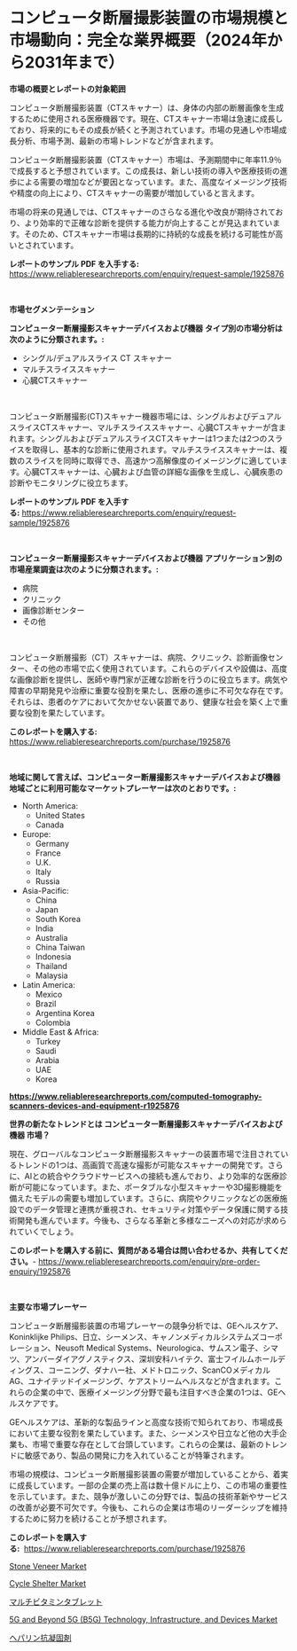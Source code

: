 <p><h1>コンピュータ断層撮影装置の市場規模と市場動向：完全な業界概要（2024年から2031年まで）</h1></p><p><strong>市場の概要とレポートの対象範囲</strong></p>
<p><p>コンピュータ断層撮影装置（CTスキャナー）は、身体の内部の断層画像を生成するために使用される医療機器です。現在、CTスキャナー市場は急速に成長しており、将来的にもその成長が続くと予測されています。市場の見通しや市場成長分析、市場予測、最新の市場トレンドなどが含まれます。</p><p>コンピュータ断層撮影装置（CTスキャナー）市場は、予測期間中に年率11.9％で成長すると予想されています。この成長は、新しい技術の導入や医療技術の進歩による需要の増加などが要因となっています。また、高度なイメージング技術や精度の向上により、CTスキャナーの需要が増加していると言えます。</p><p>市場の将来の見通しでは、CTスキャナーのさらなる進化や改良が期待されており、より効率的で正確な診断を提供する能力が向上することが見込まれています。そのため、CTスキャナー市場は長期的に持続的な成長を続ける可能性が高いとされています。</p></p>
<p><strong>レポートのサンプル PDF を入手する:</strong> <a href="https://www.reliableresearchreports.com/enquiry/request-sample/1925876">https://www.reliableresearchreports.com/enquiry/request-sample/1925876</a></p>
<p>&nbsp;</p>
<p><strong>市場セグメンテーション</strong></p>
<p><strong>コンピューター断層撮影スキャナーデバイスおよび機器 タイプ別の市場分析は次のように分類されます。:</strong></p>
<p><ul><li>シングル/デュアルスライス CT スキャナー</li><li>マルチスライススキャナー</li><li>心臓CTスキャナー</li></ul></p>
<p>&nbsp;</p>
<p><p>コンピュータ断層撮影(CT)スキャナー機器市場には、シングルおよびデュアルスライスCTスキャナー、マルチスライススキャナー、心臓CTスキャナーが含まれます。シングルおよびデュアルスライスCTスキャナーは1つまたは2つのスライスを取得し、基本的な診断に使用されます。マルチスライススキャナーは、複数のスライスを同時に取得でき、高速かつ高解像度のイメージングに適しています。心臓CTスキャナーは、心臓および血管の詳細な画像を生成し、心臓疾患の診断やモニタリングに役立ちます。</p></p>
<p><strong>レポートのサンプル PDF を入手する:</strong>&nbsp;<a href="https://www.reliableresearchreports.com/enquiry/request-sample/1925876">https://www.reliableresearchreports.com/enquiry/request-sample/1925876</a></p>
<p>&nbsp;</p>
<p><strong> コンピューター断層撮影スキャナーデバイスおよび機器 アプリケーション別の市場産業調査は次のように分類されます。:</strong></p>
<p><ul><li>病院</li><li>クリニック</li><li>画像診断センター</li><li>その他</li></ul></p>
<p>&nbsp;</p>
<p><p>コンピュータ断層撮影（CT）スキャナーは、病院、クリニック、診断画像センター、その他の市場で広く使用されています。これらのデバイスや設備は、高度な画像診断を提供し、医師や専門家が正確な診断を行うのに役立ちます。病気や障害の早期発見や治療に重要な役割を果たし、医療の進歩に不可欠な存在です。それらは、患者のケアにおいて欠かせない装置であり、健康な社会を築く上で重要な役割を果たしています。</p></p>
<p><strong>このレポートを購入する:</strong>&nbsp; <a href="https://www.reliableresearchreports.com/purchase/1925876">https://www.reliableresearchreports.com/purchase/1925876</a></p>
<p>&nbsp;</p>
<p><strong>地域に関して言えば、コンピューター断層撮影スキャナーデバイスおよび機器 地域ごとに利用可能なマーケットプレーヤーは次のとおりです。:</strong></p>
<p><ul>
    <li>
        North America:
        <ul>
            <li>United States</li>
            <li>Canada</li>
        </ul>
    </li>
    <li>
        Europe:
        <ul>
            <li>Germany</li>
            <li>France</li>
            <li>U.K.</li>
            <li>Italy</li>
            <li>Russia</li>
        </ul>
    </li>
    <li>
        Asia-Pacific:
        <ul>
            <li>China</li>
            <li>Japan</li>
            <li>South Korea</li>
            <li>India</li>
            <li>Australia</li>
            <li>China Taiwan</li>
            <li>Indonesia</li>
            <li>Thailand</li>
            <li>Malaysia</li>
        </ul>
    </li>
    <li>
        Latin America:
        <ul>
            <li>Mexico</li>
            <li>Brazil</li>
            <li>Argentina Korea</li>
            <li>Colombia</li>
        </ul>
    </li>
    <li>
        Middle East & Africa:
        <ul>
            <li>Turkey</li>
            <li>Saudi</li>
            <li>Arabia</li>
            <li>UAE</li>
            <li>Korea</li>
        </ul>
    </li>
    </ul></p>
<p><strong><a href="https://www.reliableresearchreports.com/computed-tomography-scanners-devices-and-equipment-r1925876">https://www.reliableresearchreports.com/computed-tomography-scanners-devices-and-equipment-r1925876</a></strong>&nbsp;</p>
<p><strong>世界の新たなトレンドとは コンピューター断層撮影スキャナーデバイスおよび機器 市場？</strong></p>
<p><p>現在、グローバルなコンピュータ断層撮影スキャナーの装置市場で注目されているトレンドの1つは、高画質で高速な撮影が可能なスキャナーの開発です。さらに、AIとの統合やクラウドサービスへの接続も進んでおり、より効率的な医療診断が可能になっています。また、ポータブルな小型スキャナーや3D撮影機能を備えたモデルの需要も増加しています。さらに、病院やクリニックなどの医療施設でのデータ管理と連携が重視され、セキュリティ対策やデータ保護に関する技術開発も進んでいます。今後も、さらなる革新と多様なニーズへの対応が求められていくでしょう。</p></p>
<p><strong>このレポートを購入する前に、質問がある場合は問い合わせるか、共有してください。</strong>- <a href="https://www.reliableresearchreports.com/enquiry/pre-order-enquiry/1925876">https://www.reliableresearchreports.com/enquiry/pre-order-enquiry/1925876</a></p>
<p>&nbsp;</p>
<p><strong>主要な市場プレーヤー</strong></p>
<p><p>コンピュータ断層撮影装置の市場プレーヤーの競争分析では、GEヘルスケア、Koninklijke Philips、日立、シーメンス、キャノンメディカルシステムズコーポレーション、Neusoft Medical Systems、Neurologica、サムスン電子、シマツ、アンバーダイアグノスティクス、深圳安科ハイテク、富士フイルムホールディングス、コーニング、ダナハー社、メドトロニック、ScanCOメディカルAG、ユナイテッドイメージング、ケアストリームヘルスなどが含まれます。これらの企業の中で、医療イメージング分野で最も注目すべき企業の1つは、GEヘルスケアです。 </p><p>GEヘルスケアは、革新的な製品ラインと高度な技術で知られており、市場成長において主要な役割を果たしています。また、シーメンスや日立など他の大手企業も、市場で重要な存在として台頭しています。これらの企業は、最新のトレンドに敏感であり、製品の開発に力を入れていることが特筆されます。</p><p>市場の規模は、コンピュータ断層撮影装置の需要が増加していることから、着実に成長しています。一部の企業の売上高は数十億ドルに上り、この市場の重要性を示しています。また、競争が激しいこの分野では、製品の技術革新やサービスの改善が必要不可欠です。今後も、これらの企業は市場のリーダーシップを維持するために努力を続けることが予想されます。</p></p>
<p><strong>このレポートを購入する:</strong>&nbsp;&nbsp;<a href="https://www.reliableresearchreports.com/purchase/1925876">https://www.reliableresearchreports.com/purchase/1925876</a></p>
<p><p><a href="https://three-jumbo-f6d.notion.site/Stone-Veneer-Market-Size-Growth-and-Forecast-from-2024-2031-dd93fe4435a34fadaace2896aff9dafa">Stone Veneer Market</a></p><p><a href="https://view.publitas.com/reportprime-1/cycle-shelter-market-dynamics-2024-2031-also-about-its-market-trends-projections-and-opportunities/">Cycle Shelter Market</a></p><p><a href="https://github.com/bevdtkn4419963/Market-Research-Report-List-1/blob/main/184703320376.md">マルチビタミンタブレット</a></p><p><a href="https://github.com/prosalinda88/Market-Research-Report-List-3/blob/main/5g-and-beyond-5g-b5g-technology-infrastructure-and-devices-market.md">5G and Beyond 5G (B5G) Technology, Infrastructure, and Devices Market</a></p><p><a href="https://github.com/MosesSpinka1914/Market-Research-Report-List-1/blob/main/355197420377.md">ヘパリン抗凝固剤</a></p></p>